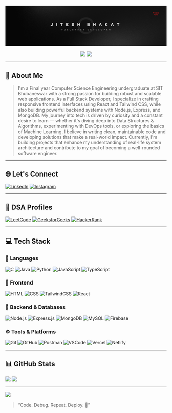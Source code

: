 ![Banner](https://github.com/Jitesh8260/Jitesh8260/blob/main/jitesh%20bhakat.png)
<p align="center">
  <img src="https://img.shields.io/badge/GitHub-Pro-blueviolet?style=for-the-badge&logo=github" />
  <img src="https://img.shields.io/badge/Currently_Building-MarketVerse-orange?style=for-the-badge&logo=producthunt" />
</p>

---

## 👋 About Me 
>  I'm a Final year Computer Science Engineering undergraduate at SIT Bhubaneswar with a strong passion for building robust and scalable web applications. As a Full Stack Developer, I specialize in crafting responsive frontend interfaces using React and Tailwind CSS, while also building powerful backend systems with Node.js, Express, and MongoDB. My journey into tech is driven by curiosity and a constant desire to learn — whether it's diving deep into Data Structures & Algorithms, experimenting with DevOps tools, or exploring the basics of Machine Learning. I believe in writing clean, maintainable code and developing solutions that make a real-world impact. Currently, I'm building projects that enhance my understanding of real-life system architecture and contribute to my goal of becoming a well-rounded software engineer.</p>


---

## 🌐 Let's Connect

[![LinkedIn](https://img.shields.io/badge/LinkedIn-%230077B5.svg?style=for-the-badge&logo=linkedin&logoColor=white)](https://www.linkedin.com/in/jiteshbhakat/)  [![Instagram](https://img.shields.io/badge/Instagram-%23E4405F.svg?style=for-the-badge&logo=Instagram&logoColor=white)](https://instagram.com/_jitesh.25.16_)

---

## 📘 DSA Profiles

[![LeetCode](https://img.shields.io/badge/LeetCode-Profile-FFA116?style=for-the-badge&logo=leetcode)](https://leetcode.com/u/JiteshBhakat/)  [![GeeksforGeeks](https://img.shields.io/badge/GeeksforGeeks-Profile-0F9D58?style=for-the-badge&logo=geeksforgeeks)](https://www.geeksforgeeks.org/user/jiteshbh0v71/)  [![HackerRank](https://img.shields.io/badge/HackerRank-Profile-2EC866?style=for-the-badge&logo=hackerrank)](https://www.hackerrank.com/profile/jiteshbhakat16)

---

## 💻 Tech Stack

### 🧠 Languages
![C](https://img.shields.io/badge/C-%2300599C.svg?style=for-the-badge&logo=c&logoColor=white)
![Java](https://img.shields.io/badge/Java-%23ED8B00.svg?style=for-the-badge&logo=java&logoColor=white)
![Python](https://img.shields.io/badge/Python-%233776AB.svg?style=for-the-badge&logo=python&logoColor=white)
![JavaScript](https://img.shields.io/badge/JavaScript-F7DF1E.svg?style=for-the-badge&logo=javascript&logoColor=black)
![TypeScript](https://img.shields.io/badge/TypeScript-%23007ACC.svg?style=for-the-badge&logo=typescript&logoColor=white)

### 🎨 Frontend
![HTML](https://img.shields.io/badge/HTML5-%23E34F26.svg?style=for-the-badge&logo=html5&logoColor=white)
![CSS](https://img.shields.io/badge/CSS3-%231572B6.svg?style=for-the-badge&logo=css3&logoColor=white)
![TailwindCSS](https://img.shields.io/badge/TailwindCSS-38B2AC?style=for-the-badge&logo=tailwind-css&logoColor=white)
![React](https://img.shields.io/badge/React-%2320232a.svg?style=for-the-badge&logo=react&logoColor=%2361DAFB)

### 🔧 Backend & Databases
![Node.js](https://img.shields.io/badge/Node.js-339933?style=for-the-badge&logo=nodedotjs&logoColor=white)
![Express.js](https://img.shields.io/badge/Express.js-%23404d59.svg?style=for-the-badge&logo=express&logoColor=white)
![MongoDB](https://img.shields.io/badge/MongoDB-%2347A248.svg?style=for-the-badge&logo=mongodb&logoColor=white)
![MySQL](https://img.shields.io/badge/MySQL-%2300f.svg?style=for-the-badge&logo=mysql&logoColor=white)
![Firebase](https://img.shields.io/badge/Firebase-ffca28?style=for-the-badge&logo=firebase&logoColor=black)

### ⚙️ Tools & Platforms
![Git](https://img.shields.io/badge/Git-%23F05033.svg?style=for-the-badge&logo=git&logoColor=white)
![GitHub](https://img.shields.io/badge/GitHub-%23121011.svg?style=for-the-badge&logo=github&logoColor=white)
![Postman](https://img.shields.io/badge/Postman-FF6C37?style=for-the-badge&logo=postman&logoColor=white)
![VSCode](https://img.shields.io/badge/VSCode-0078D7?style=for-the-badge&logo=visual-studio-code&logoColor=white)
![Vercel](https://img.shields.io/badge/Vercel-%23000000.svg?style=for-the-badge&logo=vercel&logoColor=white)
![Netlify](https://img.shields.io/badge/Netlify-%2300C7B7.svg?style=for-the-badge&logo=netlify&logoColor=white)

---

## 📊 GitHub Stats

![](https://github-readme-stats.vercel.app/api?username=Jitesh8260&theme=radical&show_icons=true&hide_border=false&include_all_commits=true&count_private=true)  ![](https://github-readme-stats.vercel.app/api/top-langs/?username=Jitesh8260&layout=compact&theme=radical&hide_border=false)

---

[![](https://visitcount.itsvg.in/api?id=Jitesh8260&icon=0&color=0)](https://visitcount.itsvg.in)

> “Code. Debug. Repeat. Deploy. 🚀”  
<!-- Crafted with ❤️ by Jitesh Bhakat -->
